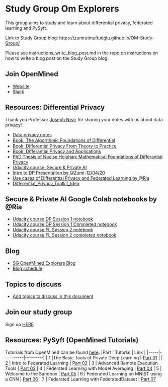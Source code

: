 # Study Group Om Explorers
This group aims to study and learn about differential privacy, federated learning and PySyft.

Link to Study Group blog: https://zumrutmuftuoglu.github.io/OM-Study-Group/

Please see instructions_write_blog_post.md in the repo on instructions on how to write a blog post on the Study Group blog.

## Join OpenMined
* [Website](https://www.openmined.org/)
* [Slack](https://join.slack.com/t/openmined/shared_invite/zt-dog7nfgy-wJGsterDtQvAJydVKihCFA)

## Resources: Differential Privacy 
Thank you Professor [Joseph Near](https://github.com/jnear) for sharing your notes with us about data privacy! 
- [Data privacy notes](https://github.com/jnear/cs295-data-privacy/tree/master/notes)
- [Book: The Algorithmic Foundations of Diﬀerential](https://github.com/ZumrutMuftuoglu/OM-Study-Group/blob/master/privacybook.pdf)
- [Book: Differential Privacy From Theory to Practice](https://github.com/ZumrutMuftuoglu/OM-Study-Group/blob/master/Differential%20Privacy%20from%20Theory%20to%20Pratice.pdf)
- [Book: Differantial Privacy and Applications](https://github.com/ZumrutMuftuoglu/OM-Study-Group/blob/master/DP%20And%20Applications.pdf)
- [PhD Thesis of Naoise Holohan: Mathematical Foundations of Differantial Privacy](https://github.com/ZumrutMuftuoglu/OM-Study-Group/blob/master/Mathematical%20Foundations%20of%20DP.pdf)
- [Udacity course: Secure & Private AI](https://www.udacity.com/course/secure-and-private-ai--ud185)
- [Intro to DP Presentation by @Zumi-12/04/20](https://github.com/ZumrutMuftuoglu/OM-Study-Group/blob/master/OM_Differential%20Privacy_intro_presentation.pdf)
- [Use cases of Differential Privacy and Federated Learning by @Ria](https://docs.google.com/presentation/d/15Mzb0mGKrBSDULTuha-TXHp-rdHppLi8MQGTuiwfKlU/edit?usp=sharing)
- [Differential_Privacy_Toolkit_Idea](https://docs.google.com/document/d/1bLTjOJ5MRm1HUwNW4b89pZsCLb6l1yQjt4ztwCe8qNk/edit?usp=sharing)

## Secure & Private AI Google Colab notebooks by @Ria
- [Udacity course DP Session 1 notebook](https://colab.research.google.com/drive/14RcH3BjdzVj7Y8YNsXkY97mRZLkyXUgv)
- [Udacity course DP Session 1 Completed notebook](https://colab.research.google.com/drive/1dmoz1iv5MhY4d1LIgxqE-THzm_CfBxMl)
- [Udacity course FL Session 2 notebook](https://colab.research.google.com/drive/1is55otRFTfSI7Kg-haZ3IJGew2SjrkP6)
- [Udacity course FL Session 2 completed notebook](https://colab.research.google.com/drive/1SMPdbG6-uuAPf9yoc3cq9E0JyH2H3IUg)

## Blog
- [SG OpenMined Explorers Blog](https://zumrutmuftuoglu.github.io/OM-Study-Group/)
- [Blog schedule](https://docs.google.com/spreadsheets/d/1EGd8zXEbs3utFndym0C8LaTFAmJ1Fc_PS8Ycy5_lVgQ/edit?usp=sharing)

## Topics to discuss
- [Add topics to discuss in this document](https://docs.google.com/document/d/1W9LGurrVzNxkqCydo9jgXOsaAWC85_1JLy0n5Td1hhE/edit?usp=sharing)

## Join our study group
Sign up [HERE](https://docs.google.com/forms/d/e/1FAIpQLSfD81R5jwgir5_dfTC4DdIoY2fS7mexKi_T-qt9CZZhz26QpQ/viewform?usp=sf_link)

## Resources: PySyft (OpenMined Tutorials)
Tutorials from OpenMined can be found [here](https://github.com/OpenMined/PySyft/tree/master/examples/tutorials).
|Part | Tutorial | Link |
|-----|----------|---------|
| 1   |The Basic Tools of Private Deep Learning | [Part 01](https://github.com/OpenMined/PySyft/blob/master/examples/tutorials/Part%2001%20-%20The%20Basic%20Tools%20of%20Private%20Deep%20Learning.ipynb) |
| 2 | Intro to Federated Learning | [Part 02](https://github.com/OpenMined/PySyft/blob/master/examples/tutorials/Part%2002%20-%20Intro%20to%20Federated%20Learning.ipynb)
| 3 | Advanced Remote Execution Tools | [Part 03](https://github.com/OpenMined/PySyft/blob/master/examples/tutorials/Part%2003%20-%20Advanced%20Remote%20Execution%20Tools.ipynb)
| 4 | Federated Learning with Model Averaging | [Part 04](https://github.com/OpenMined/PySyft/blob/master/examples/tutorials/Part%2004%20-%20Federated%20Learning%20via%20Trusted%20Aggregator.ipynb)
| 5 | Welcome to the Sandbox | [Part 05](https://github.com/OpenMined/PySyft/blob/master/examples/tutorials/Part%2005%20-%20Welcome%20to%20the%20Sandbox.ipynb)
| 6 | Federated Learning on MNIST using a CNN | [Part 06](https://github.com/OpenMined/PySyft/blob/master/examples/tutorials/Part%2006%20-%20Federated%20Learning%20on%20MNIST%20using%20a%20CNN.ipynb)
| 7 | Federated Learning with FederatedDataset | [Part 07](https://github.com/OpenMined/PySyft/blob/master/examples/tutorials/Part%2007%20-%20Federated%20Learning%20with%20Federated%20Dataset.ipynb)
